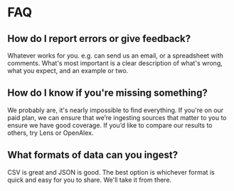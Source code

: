 # FAQ

## How do I report errors or give feedback?

Whatever works for you. e.g. can send us an email, or a spreadsheet with comments. What's most important is a clear description of what's wrong, what you expect, and an example or two.

## How do I know if you're missing something?

We probably are, it's nearly impossible to find everything. If you're on our paid plan, we can ensure that we’re ingesting sources that matter to you to ensure we have good coverage. If you’d like to compare our results to others, try Lens or OpenAlex.

## What formats of data can you ingest?

CSV is great and JSON is good. The best option is whichever format is quick and easy for you to share. We'll take it from there.
